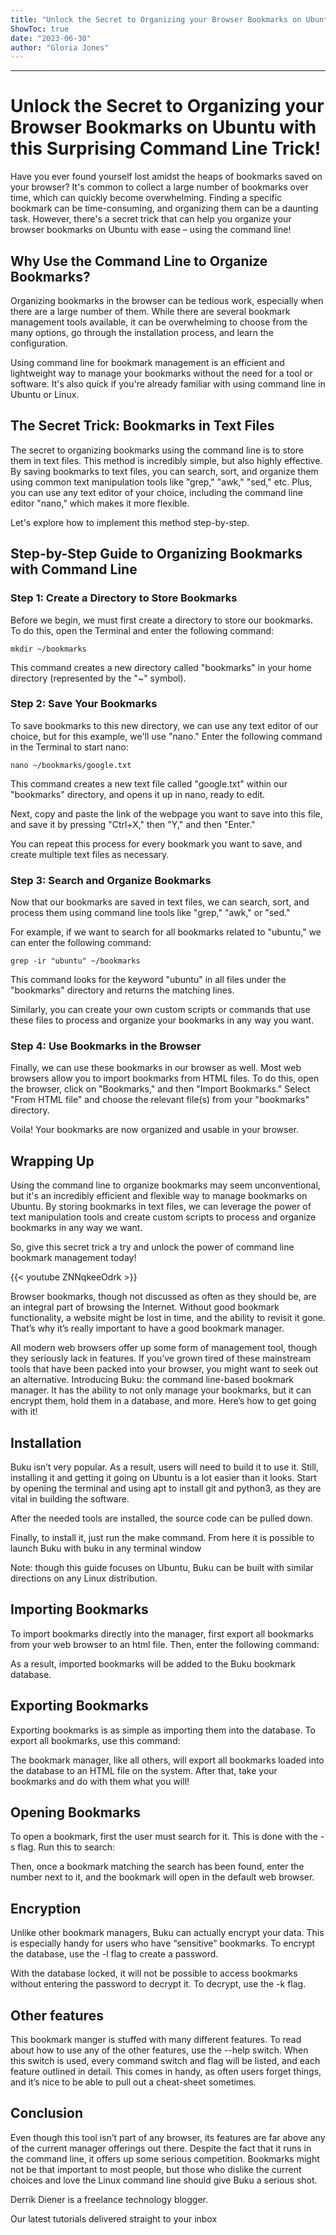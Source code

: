 ```yaml
---
title: "Unlock the Secret to Organizing your Browser Bookmarks on Ubuntu with this Surprising Command Line Trick!"
ShowToc: true 
date: "2023-06-30"
author: "Gloria Jones"
---
```

*****
# Unlock the Secret to Organizing your Browser Bookmarks on Ubuntu with this Surprising Command Line Trick!


Have you ever found yourself lost amidst the heaps of bookmarks saved on your browser? It's common to collect a large number of bookmarks over time, which can quickly become overwhelming. Finding a specific bookmark can be time-consuming, and organizing them can be a daunting task. However, there's a secret trick that can help you organize your browser bookmarks on Ubuntu with ease – using the command line!


## Why Use the Command Line to Organize Bookmarks?

Organizing bookmarks in the browser can be tedious work, especially when there are a large number of them. While there are several bookmark management tools available, it can be overwhelming to choose from the many options, go through the installation process, and learn the configuration.

Using command line for bookmark management is an efficient and lightweight way to manage your bookmarks without the need for a tool or software. It's also quick if you're already familiar with using command line in Ubuntu or Linux.


## The Secret Trick: Bookmarks in Text Files

The secret to organizing bookmarks using the command line is to store them in text files. This method is incredibly simple, but also highly effective. By saving bookmarks to text files, you can search, sort, and organize them using common text manipulation tools like "grep," "awk," "sed," etc. Plus, you can use any text editor of your choice, including the command line editor "nano," which makes it more flexible.

Let's explore how to implement this method step-by-step.


## Step-by-Step Guide to Organizing Bookmarks with Command Line

### Step 1: Create a Directory to Store Bookmarks

Before we begin, we must first create a directory to store our bookmarks. To do this, open the Terminal and enter the following command:

```mkdir ~/bookmarks```

This command creates a new directory called "bookmarks" in your home directory (represented by the "~" symbol).

### Step 2: Save Your Bookmarks

To save bookmarks to this new directory, we can use any text editor of our choice, but for this example, we'll use "nano." Enter the following command in the Terminal to start nano:

```nano ~/bookmarks/google.txt```

This command creates a new text file called "google.txt" within our "bookmarks" directory, and opens it up in nano, ready to edit.

Next, copy and paste the link of the webpage you want to save into this file, and save it by pressing "Ctrl+X," then "Y," and then "Enter."

You can repeat this process for every bookmark you want to save, and create multiple text files as necessary.

### Step 3: Search and Organize Bookmarks

Now that our bookmarks are saved in text files, we can search, sort, and process them using command line tools like "grep," "awk," or "sed."

For example, if we want to search for all bookmarks related to "ubuntu," we can enter the following command:

```grep -ir "ubuntu" ~/bookmarks```

This command looks for the keyword "ubuntu" in all files under the "bookmarks" directory and returns the matching lines.

Similarly, you can create your own custom scripts or commands that use these files to process and organize your bookmarks in any way you want.

### Step 4: Use Bookmarks in the Browser

Finally, we can use these bookmarks in our browser as well. Most web browsers allow you to import bookmarks from HTML files. To do this, open the browser, click on "Bookmarks," and then "Import Bookmarks." Select "From HTML file" and choose the relevant file(s) from your "bookmarks" directory.

Voila! Your bookmarks are now organized and usable in your browser.


## Wrapping Up

Using the command line to organize bookmarks may seem unconventional, but it's an incredibly efficient and flexible way to manage bookmarks on Ubuntu. By storing bookmarks in text files, we can leverage the power of text manipulation tools and create custom scripts to process and organize bookmarks in any way we want.

So, give this secret trick a try and unlock the power of command line bookmark management today!

{{< youtube ZNNqkeeOdrk >}} 



Browser bookmarks, though not discussed as often as they should be, are an integral part of browsing the Internet. Without good bookmark functionality, a website might be lost in time, and the ability to revisit it gone. That’s why it’s really important to have a good bookmark manager.
 
All modern web browsers offer up some form of management tool, though they seriously lack in features. If you’ve grown tired of these mainstream tools that have been packed into your browser, you might want to seek out an alternative. Introducing Buku: the command line-based bookmark manager. It has the ability to not only manage your bookmarks, but it can encrypt them, hold them in a database, and more. Here’s how to get going with it!
 
## Installation
 

 
Buku isn’t very popular. As a result, users will need to build it to use it. Still, installing it and getting it going on Ubuntu is a lot easier than it looks. Start by opening the terminal and using apt to install git and python3, as they are vital in building the software.
 
After the needed tools are installed, the source code can be pulled down.
 
Finally, to install it, just run the make command. From here it is possible to launch Buku with buku in any terminal window
 
Note: though this guide focuses on Ubuntu, Buku can be built with similar directions on any Linux distribution.
 
## Importing Bookmarks
 
To import bookmarks directly into the manager, first export all bookmarks from your web browser to an html file. Then, enter the following command:
 
As a result, imported bookmarks will be added to the Buku bookmark database.
 
## Exporting Bookmarks
 
Exporting bookmarks is as simple as importing them into the database. To export all bookmarks, use this command:
 
The bookmark manager, like all others, will export all bookmarks loaded into the database to an HTML file on the system. After that, take your bookmarks and do with them what you will!
 
## Opening Bookmarks
 
To open a bookmark, first the user must search for it. This is done with the -s flag. Run this to search:
 
Then, once a bookmark matching the search has been found, enter the number next to it, and the bookmark will open in the default web browser.
 
## Encryption
 
Unlike other bookmark managers, Buku can actually encrypt your data. This is especially handy for users who have “sensitive” bookmarks. To encrypt the database, use the -l flag to create a password.
 
With the database locked, it will not be possible to access bookmarks without entering the password to decrypt it. To decrypt, use the -k flag.
 
## Other features
 
This bookmark manger is stuffed with many different features. To read about how to use any of the other features, use the --help switch. When this switch is used, every command switch and flag will be listed, and each feature outlined in detail. This comes in handy, as often users forget things, and it’s nice to be able to pull out a cheat-sheet sometimes.
 
## Conclusion
 
Even though this tool isn’t part of any browser, its features are far above any of the current manager offerings out there. Despite the fact that it runs in the command line, it offers up some serious competition. Bookmarks might not be that important to most people, but those who dislike the current choices and love the Linux command line should give Buku a serious shot.
 
Derrik Diener is a freelance technology blogger.
 
Our latest tutorials delivered straight to your inbox




